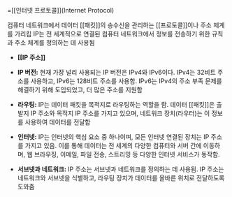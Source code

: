 =[[인터넷 프로토콜]](Internet Protocol)

컴퓨터 네트워크에서 데이터 [[패킷]]의 송수신을 관리하는 [[프로토콜]]이나 주소 체계를 가리킴
IP는 전 세계적으로 연결된 컴퓨터 네트워크에서 정보를 전송하기 위한 규칙과 주소 체계를 정의하는 데 사용됨

- **[[IP 주소]]**
    
- **IP 버전:** 현재 가장 널리 사용되는 IP 버전은 IPv4와 IPv6이다. IPv4는 32비트 주소를 사용하고, IPv6는 128비트 주소를 사용함. IPv6는 IPv4의 주소 부족 문제를 해결하기 위해 도입되었고, 더 많은 주소를 지원함
    
- **라우팅:** IP는 데이터 패킷을 목적지로 라우팅하는 역할을 함. 데이터 [[패킷]]은 출발지 IP 주소와 목적지 IP 주소를 가지고 있으며, 네트워크 장치(라우터)는 이 정보를 사용하여 데이터를 전달함
    
- **인터넷:** IP는 인터넷의 핵심 요소 중 하나이며, 모든 인터넷 연결된 장치는 IP 주소를 가지고 있음. 이를 통해 데이터는 전 세계의 다양한 컴퓨터와 서버 간에 이동하며, 웹 브라우징, 이메일, 파일 전송, 스트리밍 등 다양한 인터넷 서비스가 동작함.
    
- **서브넷과 네트워크:** IP 주소는 서브넷과 네트워크를 정의하는 데 사용됨. IP 주소는 네트워크와 서브넷을 식별하고, 라우팅 장치가 데이터를 올바른 위치로 전달하도록 도와줌
